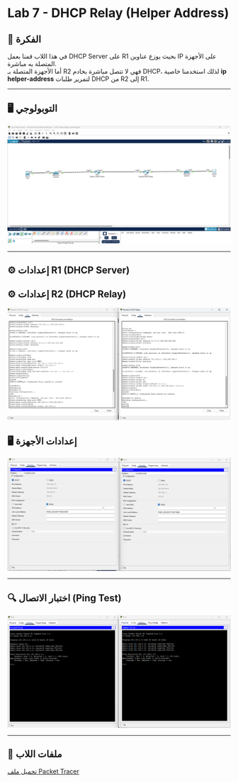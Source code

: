# Lab 7 - DHCP Relay (Helper Address)

## 📌 الفكرة
في هذا اللاب قمنا بعمل DHCP Server على R1 بحيث يوزع عناوين IP على الأجهزة المتصلة به مباشرة.  
أما الأجهزة المتصلة بـ R2 فهي لا تتصل مباشرة بخادم DHCP، لذلك استخدمنا خاصية **ip helper-address** لتمرير طلبات DHCP من R2 إلى R1.

---

## 🖥 التوبولوجي
![Topology](topology.png)

---

## ⚙ إعدادات R1 (DHCP Server)
## ⚙ إعدادات R2 (DHCP Relay)

![CLI Command](cli-command.png)

## 🖥 إعدادات الأجهزة
![IP Config](ip-config.png)

---

## 🔍 اختبار الاتصال (Ping Test)
![Ping Test](ping-test.png)



---

## 📁 ملفات اللاب
[تحميل ملف Packet Tracer](Lab7_DHCP_Relay.pkt)
